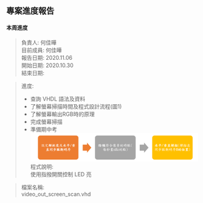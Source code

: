 ## 專案進度報告
#### 本周進度
> 負責人: 何佳曄 \
> 目前成員: 何佳曄 \
> 報告日期: 2020.11.06 \
> 開始日期: 2020.10.30 \
> 結束日期: 

> 進度:  
> * 查詢 VHDL 語法及資料  
> * 了解螢幕掃描時間及程式設計流程(圖1)    
> * 了解螢幕輸出RGB時的原理  
> * 完成螢幕掃描  
> * 準備期中考  
> ![圖1](https://github.com/Sapphire1002/VHDL/blob/main/pic/%E8%9E%A2%E5%B9%95%E6%8E%83%E6%8F%8F%E6%B5%81%E7%A8%8B%E5%9C%96.PNG)
> 程式說明:  
> 使用指撥開關控制 LED 亮

> 檔案名稱:  
> video_out_screen_scan.vhd  
